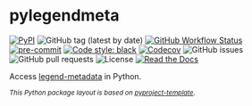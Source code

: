 # pylegendmeta

[![PyPI](https://img.shields.io/pypi/v/pylegendmeta?logo=pypi)](https://pypi.org/project/pylegendmeta/)
![GitHub tag (latest by date)](https://img.shields.io/github/v/tag/legend-exp/pylegendmeta?logo=git)
[![GitHub Workflow Status](https://img.shields.io/github/checks-status/legend-exp/pylegendmeta/main?label=main%20branch&logo=github)](https://github.com/legend-exp/pylegendmeta/actions)
[![pre-commit](https://img.shields.io/badge/pre--commit-enabled-brightgreen?logo=pre-commit&logoColor=white)](https://github.com/pre-commit/pre-commit)
[![Code style: black](https://img.shields.io/badge/code%20style-black-000000.svg)](https://github.com/psf/black)
[![Codecov](https://img.shields.io/codecov/c/github/legend-exp/pylegendmeta?logo=codecov)](https://app.codecov.io/gh/legend-exp/pylegendmeta)
![GitHub issues](https://img.shields.io/github/issues/legend-exp/pylegendmeta?logo=github)
![GitHub pull requests](https://img.shields.io/github/issues-pr/legend-exp/pylegendmeta?logo=github)
![License](https://img.shields.io/github/license/legend-exp/pylegendmeta)
[![Read the Docs](https://img.shields.io/readthedocs/pylegendmeta?logo=readthedocs)](https://pylegendmeta.readthedocs.io)

Access [legend-metadata](https://github.com/legend-exp/legend-metadata) in Python.

<sub>*This Python package layout is based on [pyproject-template](https://github.com/gipert/pyproject-template).*</sub>
